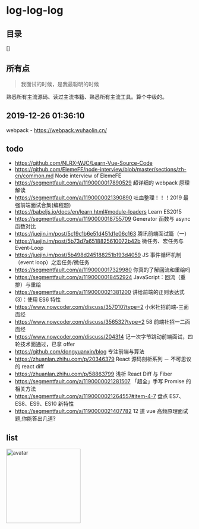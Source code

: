 # log-log-log

## 目录

[]

## 所有点

> 我面试的时候，是我最聪明的时候

熟悉所有主流源码、读过主流书籍、熟悉所有主流工具。算个中级的。

## 2019-12-26 01:36:10

webpack - https://webpack.wuhaolin.cn/

## todo

- https://github.com/NLRX-WJC/Learn-Vue-Source-Code
- https://github.com/ElemeFE/node-interview/blob/master/sections/zh-cn/common.md Node interview of ElemeFE
- https://segmentfault.com/a/1190000017890529 超详细的 webpack 原理解读
- https://segmentfault.com/a/1190000021390890 吐血整理！！！2019 最强前端面试合集(编程题)
- https://babeljs.io/docs/en/learn.html#module-loaders Learn ES2015
- https://segmentfault.com/a/1190000018755709 Generator 函数与 async 函数对比
- https://juejin.im/post/5c19c1b6e51d451d1e06c163 腾讯前端面试篇（一）
- https://juejin.im/post/5b73d7a6518825610072b42b 微任务、宏任务与 Event-Loop
- https://juejin.im/post/5b498d245188251b193d4059 JS 事件循环机制（event loop）之宏任务/微任务
- https://segmentfault.com/a/1190000017329980 你真的了解回流和重绘吗
- https://segmentfault.com/a/1190000018452924 JavaScript：回流（重排）与重绘
- https://segmentfault.com/a/1190000021381200 讲给前端的正则表达式(3)：使用 ES6 特性
- https://www.nowcoder.com/discuss/357010?type=2 小米社招前端-三面面经
- https://www.nowcoder.com/discuss/356532?type=2 58 前端社招一二面面经
- https://www.nowcoder.com/discuss/204314 记一次字节跳动前端面试，四轮技术面通过，已拿 offer
- https://github.com/dongyuanxin/blog 专注前端与算法
- https://zhuanlan.zhihu.com/p/20346379 React 源码剖析系列 － 不可思议的 react diff
- https://zhuanlan.zhihu.com/p/58863799 浅析 React Diff 与 Fiber
- https://segmentfault.com/a/1190000021281507 「超全」手写 Promise 的相关方法
- https://segmentfault.com/a/1190000021264557#item-4-7 盘点 ES7、ES8、ES9、ES10 新特性
- https://segmentfault.com/a/1190000021407782 12 道 vue 高频原理面试题,你能答出几道?

## list

<img src="https://github.com/limichange/log-log-log/blob/master/images/avatar.jpg?raw=true" alt="avatar" width="200"/>
